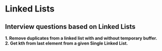 # Linked Lists

## Interview questions based on Linked Lists

**1. Remove duplicates from a linked list with and without temporary buffer.**
**2. Get kth from last element from a given Single Linked List.**
